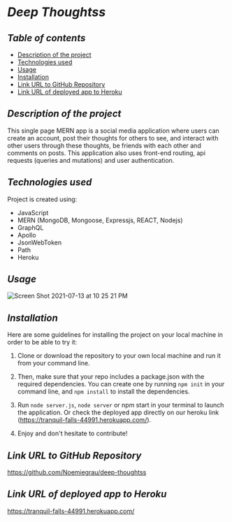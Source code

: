 # **_Deep Thoughtss_**

## **_Table of contents_**
* [Description of the project](#description-of-the-project)
* [Technologies used](#technologies-used)
* [Usage](#usage)
* [Installation](#installation)
* [Link URL to GitHub Repository](#link-URL-to-GitHub-repository)
* [Link URL of deployed app to Heroku](#link-URL-of-deployed-app-to-Heroku)

## **_Description of the project_**
This single page MERN app is a social media application where users can create an account, post their thoughts for others to see, and interact with other users through these thoughts, be friends with each other and comments on posts. This application also uses front-end routing, api requests (queries and mutations) and user authentication.

## **_Technologies used_**
Project is created using:
* JavaScript
* MERN (MongoDB, Mongoose, Expressjs, REACT, Nodejs)
* GraphQL
* Apollo
* JsonWebToken
* Path
* Heroku

## **_Usage_**
![Screen Shot 2021-07-13 at 10 25 21 PM](https://user-images.githubusercontent.com/78329298/125567486-0f4f9f20-8694-429e-911e-91e04f8c6825.png)

## **_Installation_**
Here are some guidelines for installing the project on your local machine in order to be able to try it:

1. Clone or download the repository to your own local machine and run it from your command line.

2. Then, make sure that your repo includes a package.json with the required dependencies. You can create one by running ```npm init``` in your command line, and ```npm install``` to install the dependencies.

3. Run ```node server.js```, ```node server``` or npm start in your terminal to launch the application. Or check the deployed app directly on our heroku link (https://tranquil-falls-44991.herokuapp.com/).

4. Enjoy and don't hesitate to contribute!

## **_Link URL to GitHub Repository_**
https://github.com/Noemiegrau/deep-thoughtss

## **_Link URL of deployed app to Heroku_**
https://tranquil-falls-44991.herokuapp.com/